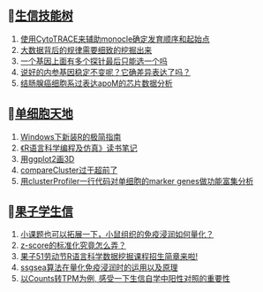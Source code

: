 ## 📝[生信技能树](https://github.com/ixxmu/mp_duty/issues?q=label%3A%E7%94%9F%E4%BF%A1%E6%8A%80%E8%83%BD%E6%A0%91+is%3Aclosed)
<!-- 1issueTable -->

1. [使用CytoTRACE来辅助monocle确定发育顺序和起始点](https://github.com/ixxmu/mp_duty/issues/3405) 
2. [大数据背后的规律需要细致的挖掘出来](https://github.com/ixxmu/mp_duty/issues/3394) 
3. [一个基因上面有多个探针最后只能选一个吗](https://github.com/ixxmu/mp_duty/issues/3393) 
4. [说好的内参基因稳定不变呢？它确差异表达了吗？](https://github.com/ixxmu/mp_duty/issues/3392) 
5. [结肠腺癌细胞系过表达apoM的芯片数据分析](https://github.com/ixxmu/mp_duty/issues/3391) 
<!-- 1issueTable -->
## 📝[单细胞天地](https://github.com/ixxmu/mp_duty/issues?q=label%3A%E5%8D%95%E7%BB%86%E8%83%9E%E5%A4%A9%E5%9C%B0+is%3Aclosed)
<!-- 2issueTable -->

1. [Windows下新装R的极简指南](https://github.com/ixxmu/mp_duty/issues/3253) 
2. [《R语言科学编程及仿真》读书笔记](https://github.com/ixxmu/mp_duty/issues/3141) 
3. [用ggplot2画3D](https://github.com/ixxmu/mp_duty/issues/3054) 
4. [compareCluster过于超前了](https://github.com/ixxmu/mp_duty/issues/3015) 
5. [用clusterProfiler一行代码对单细胞的marker genes做功能富集分析](https://github.com/ixxmu/mp_duty/issues/3001) 
<!-- 2issueTable -->

## 📝[果子学生信](https://github.com/ixxmu/mp_duty/issues?q=label%3A%E6%9E%9C%E5%AD%90%E5%AD%A6%E7%94%9F%E4%BF%A1+is%3Aclosed)
<!-- 3issueTable -->

1. [小课题也可以拓展一下，小鼠组织的免疫浸润如何量化？](https://github.com/ixxmu/mp_duty/issues/3407) 
2. [z-score的标准化究竟怎么弄？](https://github.com/ixxmu/mp_duty/issues/3396) 
3. [果子51劳动节R语言科学数据挖掘课程招生简章来啦!](https://github.com/ixxmu/mp_duty/issues/3332) 
4. [ssgsea算法在量化免疫浸润时的运用以及原理](https://github.com/ixxmu/mp_duty/issues/3326) 
5. [以Counts转TPM为例, 感受一下生信自学中阳性对照的重要性](https://github.com/ixxmu/mp_duty/issues/3325) 
<!-- 3issueTable -->
